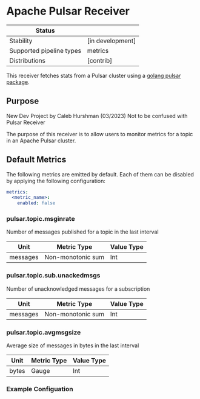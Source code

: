 # Apache Pulsar Receiver

| Status                   |                  |
| ------------------------ | ---------------- |
| Stability                | [in development] |
| Supported pipeline types | metrics          |
| Distributions            | [contrib]        |

This receiver fetches stats from a Pulsar cluster using a [golang pulsar package](https://pkg.go.dev/github.com/streamnative/pulsarctl@v0.5.0/pkg/pulsar).

## Purpose

New Dev Project by Caleb Hurshman (03/2023)
Not to be confused with Pulsar Receiver

The purpose of this receiver is to allow users to monitor metrics for a topic in an Apache Pulsar cluster.

## Default Metrics

The following metrics are emitted by default. Each of them can be disabled by applying the following configuration:

```yaml
metrics:
  <metric_name>:
    enabled: false
```

### pulsar.topic.msginrate

Number of messages published for a topic in the last interval

| Unit     | Metric Type       | Value Type |
| -------- | ----------------- | ---------- |
| messages | Non-monotonic sum | Int        |

### pulsar.topic.sub.unackedmsgs

Number of unacknowledged messages for a subscription

| Unit     | Metric Type       | Value Type |
| -------- | ----------------- | ---------- |
| messages | Non-monotonic sum | Int        |

### pulsar.topic.avgmsgsize

Average size of messages in bytes in the last interval

| Unit  | Metric Type | Value Type |
| ----- | ----------- | ---------- |
| bytes | Gauge       | Int        |

### Example Configuation

```yaml

```
